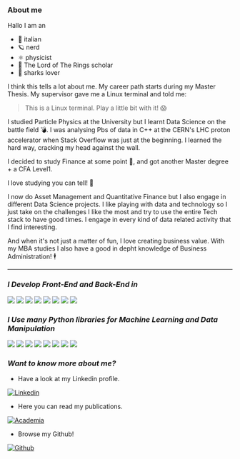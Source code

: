 ### About me

Hallo I am an 
- 🍕 italian
- 🪐 nerd
- ⚛️ physicist
- 💍 The Lord of The Rings scholar
- 🦈 sharks lover

I think this tells a lot about me. My career path starts during my Master Thesis. My supervisor gave me a Linux terminal and told me:
> This is a Linux terminal. Play a little bit with it! 😱

I studied Particle Physics at the University but I learnt Data Science on the battle field 💣. I was analysing Pbs of data  in C++ at the CERN's LHC proton accelerator when Stack Overflow was just at the beginning. I learned the hard way, cracking my head against the wall.

I decided to study Finance at some point 💸, and got another Master degree + a CFA Level1. 

I love studying you can tell! 📖

I now do Asset Management and Quantitative Finance but I also engage in different Data Science projects. I like playing with data and technology so I just take on the challenges I like the most and try to use the entire Tech stack to have good times. I engage in every kind of data related activity that I find interesting.

And when it's not just a matter of fun, I love creating business value. With my MBA studies I also have a good in depht knowledge of Business Administration! 🕴️ 

***

### **_I Develop Front-End and Back-End in_**

[![](https://img.shields.io/badge/C++-030f73?style=for-the-badge&logo=cplusplus)]()
[![](https://img.shields.io/badge/Python-B5a300?style=for-the-badge&logo=python)]()
[![](https://img.shields.io/badge/Javascript-black?style=for-the-badge&logo=javascript)]()
[![](https://img.shields.io/badge/HTML-730305?style=for-the-badge&logo=html5)]()
[![](https://img.shields.io/badge/CSS-orange?style=for-the-badge&logo=css3)]()
[![](https://img.shields.io/badge/Excel-07502d?style=for-the-badge&logo=microsoftexcel)]()
[![](https://img.shields.io/badge/VBA-07502d?style=for-the-badge&logo=excel)]()
[![](https://img.shields.io/badge/SQL-110354?style=for-the-badge&logo=sqlite)]()

### **_I Use many Python libraries for Machine Learning and Data Manipulation_**

[![](https://img.shields.io/badge/pandas-030f73?style=for-the-badge&logo=pandas)]()
[![](https://img.shields.io/badge/numpy-D28e08?style=for-the-badge&logo=numpy)]()
[![](https://img.shields.io/badge/selenium-045032?style=for-the-badge&logo=selenium)]()
[![](https://img.shields.io/badge/keras-C10316?style=for-the-badge&logo=keras)]()
[![](https://img.shields.io/badge/opencv-110354?style=for-the-badge&logo=opencv)]()
[![](https://img.shields.io/badge/scikit%20learn-A64203?style=for-the-badge&logo=scikitlearn)]()
[![](https://img.shields.io/badge/scikit%20image-414141?style=for-the-badge&logo=scikitlearn)]()
[![](https://img.shields.io/badge/flask-730305?style=for-the-badge&logo=flask)]()

### **_Want to know more about me?_**

- Have a look at my Linkedin profile.

[![Linkedin](https://img.shields.io/badge/Linkedin-blue?style=for-the-badge&logo=linkedin)](https://www.linkedin.com/in/giulio-cornelio-grossi/)


- Here you can read my publications. 

[![Academia](https://img.shields.io/badge/Publications-orange?style=for-the-badge&logo=academia)](https://independent.academia.edu/GiulioCornelioGrossi)


- Browse my Github! 

[![Github](https://img.shields.io/badge/Github-black?style=for-the-badge&logo=github)](https://github.com/gcgrossi)
<!--
**gcgrossi/gcgrossi** is a ✨ _special_ ✨ repository because its `README.md` (this file) appears on your GitHub profile.

Here are some ideas to get you started:

- 🔭 I’m currently working on ...
- 🌱 I’m currently learning ...
- 👯 I’m looking to collaborate on ...
- 🤔 I’m looking for help with ...
- 💬 Ask me about ...
- 📫 How to reach me: ...
- 😄 Pronouns: ...
- ⚡ Fun fact: ...
-->
